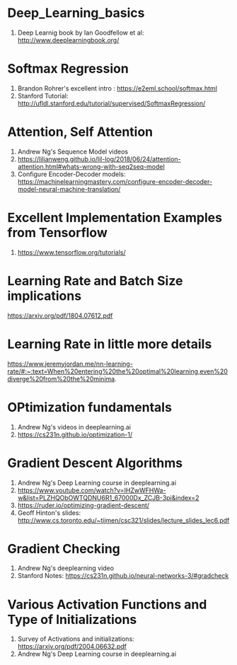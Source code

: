 # Deep_Learning_basics
1. Deep Learnig book by Ian Goodfellow et al: http://www.deeplearningbook.org/

# Softmax Regression
1. Brandon Rohrer's excellent intro : https://e2eml.school/softmax.html
2. Stanford Tutorial: http://ufldl.stanford.edu/tutorial/supervised/SoftmaxRegression/

# Attention, Self Attention
1. Andrew Ng's Sequence Model videos
2. https://lilianweng.github.io/lil-log/2018/06/24/attention-attention.html#whats-wrong-with-seq2seq-model
3. Configure Encoder-Decoder models: https://machinelearningmastery.com/configure-encoder-decoder-model-neural-machine-translation/

# Excellent Implementation Examples from Tensorflow
1. https://www.tensorflow.org/tutorials/

# Learning Rate and Batch Size implications
https://arxiv.org/pdf/1804.07612.pdf

# Learning Rate in little more details
https://www.jeremyjordan.me/nn-learning-rate/#:~:text=When%20entering%20the%20optimal%20learning,even%20diverge%20from%20the%20minima.

# OPtimization fundamentals
1. Andrew Ng's videos in deeplearning.ai
2. https://cs231n.github.io/optimization-1/

# Gradient Descent Algorithms
  1. Andrew Ng's Deep Learning course in deeplearning.ai
  2. https://www.youtube.com/watch?v=IHZwWFHWa-w&list=PLZHQObOWTQDNU6R1_67000Dx_ZCJB-3pi&index=2
  3. https://ruder.io/optimizing-gradient-descent/
  4. Geoff Hinton's slides: http://www.cs.toronto.edu/~tijmen/csc321/slides/lecture_slides_lec6.pdf

# Gradient Checking
  1. Andrew Ng's deeplearning video
  2. Stanford Notes: https://cs231n.github.io/neural-networks-3/#gradcheck

# Various Activation Functions and Type of Initializations
  1. Survey of Activations and initializations: https://arxiv.org/pdf/2004.06632.pdf
  2. Andrew Ng's Deep Learning course in deeplearning.ai
